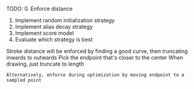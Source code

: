 TODO:
0. Enforce distance
1. Implement random initialization strategy
2. Implement alias decay strategy
3. Implement score model
4. Evaluate which strategy is best

Stroke distance will be enforced by finding a good curve, then truncating inwards to outwards
    Pick the endpoint that's closer to the center
    When drawing, just truncate to length

    Alternatively, enforce during optimization by moving endpoint to a sampled point
